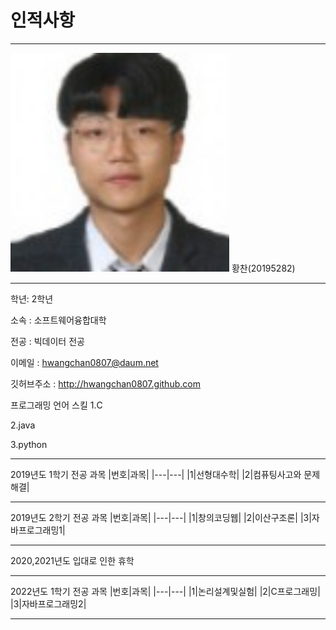 # 인적사항
---
<img src=f1.jpg height=350 width=350>
황찬(20195282)

---
학년: 2학년

소속 : 소프트웨어융합대학

전공 : 빅데이터 전공

이메일 : hwangchan0807@daum.net

깃허브주소 : http://hwangchan0807.github.com


프로그래밍 언어 스킬
1.C

2.java

3.python

---
2019년도 1학기 전공 과목
|번호|과목|
|---|---|
|1|선형대수학|
|2|컴퓨팅사고와 문제해결|

---
2019년도 2학기 전공 과목
|번호|과목|
|---|---|
|1|창의코딩웹|
|2|이산구조론|
|3|자바프로그래밍1|

---
2020,2021년도 입대로 인한 휴학

---
2022년도 1학기 전공 과목
|번호|과목|
|---|---|
|1|논리설계및실험|
|2|C프로그래밍|
|3|자바프로그래밍2|

---






